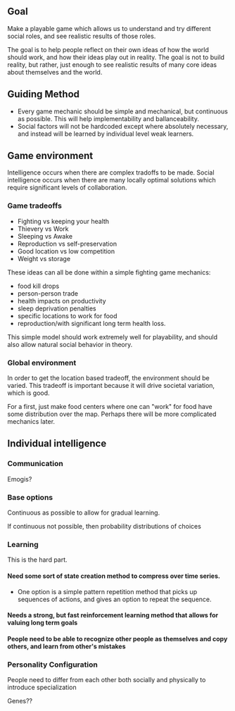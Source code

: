 

## Goal

Make a playable game which allows us to understand and try different social roles, and see realistic results of those roles.

The goal is to help people reflect on their own ideas of how the world should work, and how their ideas play out in reality. The goal is not to build reality, but rather, just enough to see realistic results of many core ideas about themselves and the world.



## Guiding Method

* Every game mechanic should be simple and mechanical, but continuous as possible. This will help implementability and ballanceability.
* Social factors will not be hardcoded except where absolutely necessary, and instead will be learned by individual level weak learners.

## Game environment

Intelligence occurs when there are complex tradoffs to be made. Social intelligence occurs when there are many locally optimal solutions which require significant levels of collaboration.

### Game tradeoffs

* Fighting vs keeping your health
* Thievery vs Work
* Sleeping vs Awake
* Reproduction vs self-preservation
* Good location vs low competition
* Weight vs storage

These ideas can all be done within a simple fighting game mechanics:

* food kill drops
* person-person trade
* health impacts on productivity
* sleep deprivation penalties
* specific locations to work for food
* reproduction/with significant long term health loss.

This simple model should work extremely well for playability, and should also allow natural social behavior in theory.   

### Global environment

In order to get the location based tradeoff, the environment should be varied. This tradeoff is important because it will drive societal variation, which is good.

For a first, just make food centers where one can "work" for food have some distribution over the map. Perhaps there will be more complicated mechanics later.

## Individual intelligence


### Communication

Emogis?

### Base options

Continuous as possible to allow for gradual learning.

If continuous not possible, then probability distributions of choices

### Learning

This is the hard part.

#### Need some sort of state creation method to compress over time series.

* One option is a simple pattern repetition method that picks up sequences of actions, and gives an option to repeat the sequence.

#### Needs a strong, but fast reinforcement learning method that allows for valuing long term goals

#### People need to be able to recognize other people as themselves and copy others, and learn from other's mistakes

### Personality Configuration

People need to differ from each other both socially and physically to introduce specialization

Genes??
